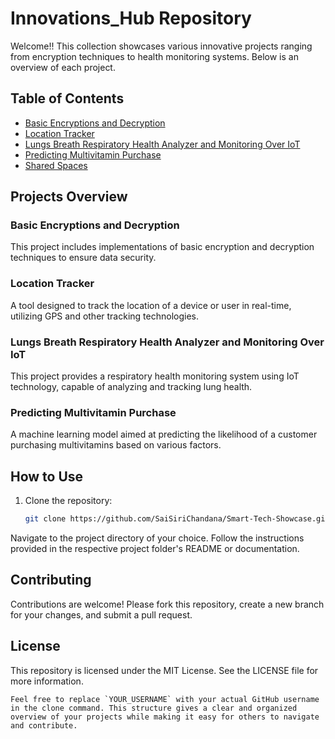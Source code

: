 # **Innovations_Hub Repository**

Welcome!! This collection showcases various innovative projects ranging from encryption techniques to health monitoring systems. Below is an overview of each project.

## **Table of Contents**
- [Basic Encryptions and Decryption](#basic-encryptions-and-decryption)
- [Location Tracker](#location-tracker)
- [Lungs Breath Respiratory Health Analyzer and Monitoring Over IoT](#lungs-breath-respiratory-health-analyzer-and-monitoring-over-iot)
- [Predicting Multivitamin Purchase](#predicting-multivitamin-purchase)
- [Shared Spaces](#shared-spaces)


## **Projects Overview**

### **Basic Encryptions and Decryption**
This project includes implementations of basic encryption and decryption techniques to ensure data security.

### **Location Tracker**
A tool designed to track the location of a device or user in real-time, utilizing GPS and other tracking technologies.

### **Lungs Breath Respiratory Health Analyzer and Monitoring Over IoT**
This project provides a respiratory health monitoring system using IoT technology, capable of analyzing and tracking lung health.

### **Predicting Multivitamin Purchase**
A machine learning model aimed at predicting the likelihood of a customer purchasing multivitamins based on various factors.


## **How to Use**
1. Clone the repository:  
   ```bash
   git clone https://github.com/SaiSiriChandana/Smart-Tech-Showcase.git
   ```
Navigate to the project directory of your choice.
Follow the instructions provided in the respective project folder's README or documentation.
## Contributing
Contributions are welcome! Please fork this repository, create a new branch for your changes, and submit a pull request.

## License
This repository is licensed under the MIT License. See the LICENSE file for more information.
```vbnet
Feel free to replace `YOUR_USERNAME` with your actual GitHub username in the clone command. This structure gives a clear and organized overview of your projects while making it easy for others to navigate and contribute.
```
